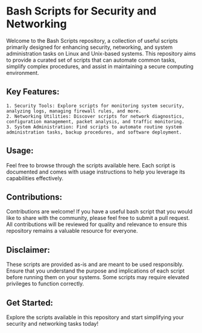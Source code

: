 # Bash Scripts for Security and Networking

Welcome to the Bash Scripts repository, a collection of useful scripts primarily designed for enhancing security, networking, and system administration tasks on Linux and Unix-based systems. This repository aims to provide a curated set of scripts that can automate common tasks, simplify complex procedures, and assist in maintaining a secure computing environment.
## Key Features:

    1. Security Tools: Explore scripts for monitoring system security, analyzing logs, managing firewall rules, and more.
    2. Networking Utilities: Discover scripts for network diagnostics, configuration management, packet analysis, and traffic monitoring.
    3. System Administration: Find scripts to automate routine system administration tasks, backup procedures, and software deployment.

## Usage:

Feel free to browse through the scripts available here. Each script is documented and comes with usage instructions to help you leverage its capabilities effectively.

## Contributions:

Contributions are welcome! If you have a useful bash script that you would like to share with the community, please feel free to submit a pull request. All contributions will be reviewed for quality and relevance to ensure this repository remains a valuable resource for everyone.

## Disclaimer:

These scripts are provided as-is and are meant to be used responsibly. Ensure that you understand the purpose and implications of each script before running them on your systems. Some scripts may require elevated privileges to function correctly.

## Get Started:

Explore the scripts available in this repository and start simplifying your security and networking tasks today!
